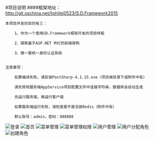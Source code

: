 #项目说明
####框架地址：http://git.oschina.net/lishilei0523/S.D.Framework2015

    本项目开发的目的有三：

        1、作为一个使用SD.Framework框架开发的项目样板
        
        2、探索基于ASP.NET MVC的前端架构

        3、做一套统一身份认证系统


    注意事项：

        如果编译失败，请安装PostSharp-4.1.15.exe（项目根目录下或附件中有）

        请先修改服务端AppService项目配置文件中连接字符串，数据库会自动生成

        先运行服务端，再运行客户端

        如果服务端运行失败，请检查是不是没装Redis（附件中有）

        默认账号：admin，密码：888888

![登录](https://git.oschina.net/uploads/images/2017/0529/175100_85d0afeb_372841.png "登录")
![首页](https://git.oschina.net/uploads/images/2017/0529/175138_4d6d131a_372841.jpeg "首页")
![菜单管理](https://git.oschina.net/uploads/images/2017/0529/175208_075c0a11_372841.png "菜单管理")
![菜单管理权限](https://git.oschina.net/uploads/images/2017/0529/175233_1c16ae98_372841.png "菜单管理权限")
![用户管理](https://git.oschina.net/uploads/images/2017/0529/175251_14e3c127_372841.png "用户管理")
![用户分配角色](https://git.oschina.net/uploads/images/2017/0529/175306_fd5487f1_372841.png "用户分配角色")
![创建角色](https://git.oschina.net/uploads/images/2017/0529/175358_a0e006c2_372841.png "创建角色")